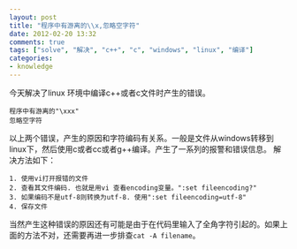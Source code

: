 ```yaml
---
layout: post
title: "程序中有游离的\\x,忽略空字符"
date: 2012-02-20 13:32
comments: true
tags: ["solve", "解决", "c++", "c", "windows", "linux", "编译"]
categories:
- knowledge
---
```

今天解决了linux 环境中编译c++或者c文件时产生的错误。
```
程序中有游离的"\xxx"
忽略空字符
```
以上两个错误，产生的原因和字符编码有关系。一般是文件从windows转移到linux下，然后使用c或者cc或者g++编译。产生了一系列的报警和错误信息。
解决方法如下：
```
1. 使用vi打开报错的文件
2. 查看其文件编码. 也就是用vi 查看encoding变量。":set fileencoding?" 
3. 如果编码不是utf-8则转换为utf-8. 使用":set fileencoding=utf-8"
4. 保存文件
```
当然产生这种错误的原因还有可能是由于在代码里输入了全角字符引起的。如果上面的方法不对，还需要再进一步排查`cat -A filename`。

